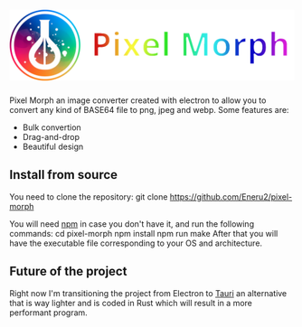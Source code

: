 <h1 align="center">
  <img src="https://raw.githubusercontent.com/Eneru2/pixel-morph/main/pixel_morph_logo.png?token=GHSAT0AAAAAACHBPOA2GR4VTMHI5ZZMVWYIZHWBPQQ" alt="Pixel Morph">
</h1>
Pixel Morph an image converter created with electron to allow you to convert any kind of BASE64 file to png, jpeg and webp. 
Some features are:

- Bulk convertion
- Drag-and-drop
- Beautiful design

Install from source
-------------------
You need to clone the repository:
  git clone https://github.com/Eneru2/pixel-morph

You will need [npm](https://nodejs.org/en/download) in case you don't have it, and run the following commands:
  cd pixel-morph
  npm install
  npm run make
After that you will have the executable file corresponding to your OS and architecture.

Future of the project
--------------------
Right now I'm transitioning the project from Electron to [Tauri](https://tauri.app/) an alternative that is way lighter and is coded in Rust which will result in a more performant program.
